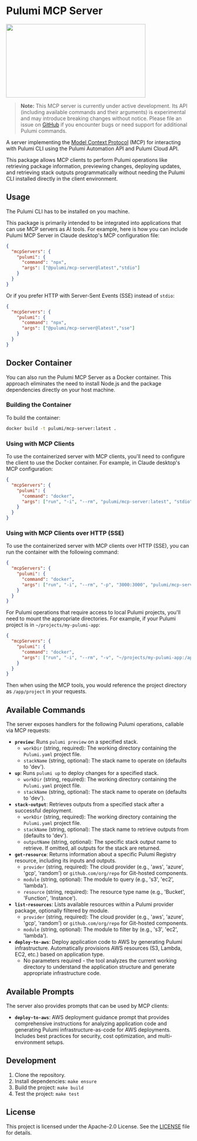 # Pulumi MCP Server

<a href="https://glama.ai/mcp/servers/@pulumi/mcp-server">
  <img width="380" height="200" src="https://glama.ai/mcp/servers/@pulumi/mcp-server/badge" />
</a>

> **Note:** This MCP server is currently under active development. Its API (including available commands and their arguments) is experimental and may introduce breaking changes without notice. Please file an issue on [GitHub](https://github.com/pulumi/mcp-server/issues) if you encounter bugs or need support for additional Pulumi commands.

A server implementing the [Model Context Protocol](https://modelcontextprotocol.io) (MCP) for interacting with Pulumi CLI using the Pulumi Automation API and Pulumi Cloud API.

This package allows MCP clients to perform Pulumi operations like retrieving package information, previewing changes, deploying updates, and retrieving stack outputs programmatically without needing the Pulumi CLI installed directly in the client environment.

## Usage

The Pulumi CLI has to be installed on you machine.

This package is primarily intended to be integrated into applications that can use MCP servers as AI tools. For example, here is how you can include Pulumi MCP Server in Claude desktop's MCP configuration file:

```json
{
  "mcpServers": {
    "pulumi": {
      "command": "npx",
      "args": ["@pulumi/mcp-server@latest","stdio"]
    }
  }
}
```

Or if you prefer HTTP with Server-Sent Events (SSE) instead of `stdio`:

```json
{
  "mcpServers": {
    "pulumi": {
      "command": "npx",
      "args": ["@pulumi/mcp-server@latest","sse"]
    }
  }
}
```

## Docker Container

You can also run the Pulumi MCP Server as a Docker container. This approach eliminates the need to install Node.js and the package dependencies directly on your host machine.

### Building the Container

To build the container:

```bash
docker build -t pulumi/mcp-server:latest .
```

### Using with MCP Clients

To use the containerized server with MCP clients, you'll need to configure the client to use the Docker container. For example, in Claude desktop's MCP configuration:

```json
{
  "mcpServers": {
    "pulumi": {
      "command": "docker",
      "args": ["run", "-i", "--rm", "pulumi/mcp-server:latest", "stdio"]
    }
  }
}
```

### Using with MCP Clients over HTTP (SSE)

To use the containerized server with MCP clients over HTTP (SSE), you can run the container with the following command:

```json
{
  "mcpServers": {
    "pulumi": {
      "command": "docker",
      "args": ["run", "-i", "--rm", "-p", "3000:3000", "pulumi/mcp-server:latest", "sse"]
    }
  }
}
```



For Pulumi operations that require access to local Pulumi projects, you'll need to mount the appropriate directories. For example, if your Pulumi project is in `~/projects/my-pulumi-app`:

```json
{
  "mcpServers": {
    "pulumi": {
      "command": "docker",
      "args": ["run", "-i", "--rm", "-v", "~/projects/my-pulumi-app:/app/project", "pulumi/mcp-server:latest"]
    }
  }
}
```

Then when using the MCP tools, you would reference the project directory as `/app/project` in your requests.

## Available Commands

The server exposes handlers for the following Pulumi operations, callable via MCP requests:

*   **`preview`**: Runs `pulumi preview` on a specified stack.
    *   `workDir` (string, required): The working directory containing the `Pulumi.yaml` project file.
    *   `stackName` (string, optional): The stack name to operate on (defaults to 'dev').
*   **`up`**: Runs `pulumi up` to deploy changes for a specified stack.
    *   `workDir` (string, required): The working directory containing the `Pulumi.yaml` project file.
    *   `stackName` (string, optional): The stack name to operate on (defaults to 'dev').
*   **`stack-output`**: Retrieves outputs from a specified stack after a successful deployment.
    *   `workDir` (string, required): The working directory containing the `Pulumi.yaml` project file.
    *   `stackName` (string, optional): The stack name to retrieve outputs from (defaults to 'dev').
    *   `outputName` (string, optional): The specific stack output name to retrieve. If omitted, all outputs for the stack are returned.
*   **`get-resource`**: Returns information about a specific Pulumi Registry resource, including its inputs and outputs.
    *   `provider` (string, required): The cloud provider (e.g., 'aws', 'azure', 'gcp', 'random') or `github.com/org/repo` for Git-hosted components.
    *   `module` (string, optional): The module to query (e.g., 's3', 'ec2', 'lambda').
    *   `resource` (string, required): The resource type name (e.g., 'Bucket', 'Function', 'Instance').
*   **`list-resources`**: Lists available resources within a Pulumi provider package, optionally filtered by module.
    *   `provider` (string, required): The cloud provider (e.g., 'aws', 'azure', 'gcp', 'random') or `github.com/org/repo` for Git-hosted components.
    *   `module` (string, optional): The module to filter by (e.g., 's3', 'ec2', 'lambda').
*   **`deploy-to-aws`**: Deploy application code to AWS by generating Pulumi infrastructure. Automatically provisions AWS resources (S3, Lambda, EC2, etc.) based on application type.
    *   No parameters required - the tool analyzes the current working directory to understand the application structure and generate appropriate infrastructure code.

## Available Prompts

The server also provides prompts that can be used by MCP clients:

*   **`deploy-to-aws`**: AWS deployment guidance prompt that provides comprehensive instructions for analyzing application code and generating Pulumi infrastructure-as-code for AWS deployments. Includes best practices for security, cost optimization, and multi-environment setups.

## Development

1.  Clone the repository.
2.  Install dependencies: `make ensure`
3.  Build the project: `make build`
4.  Test the project: `make test`

## License

This project is licensed under the Apache-2.0 License. See the [LICENSE](LICENSE) file for details.
